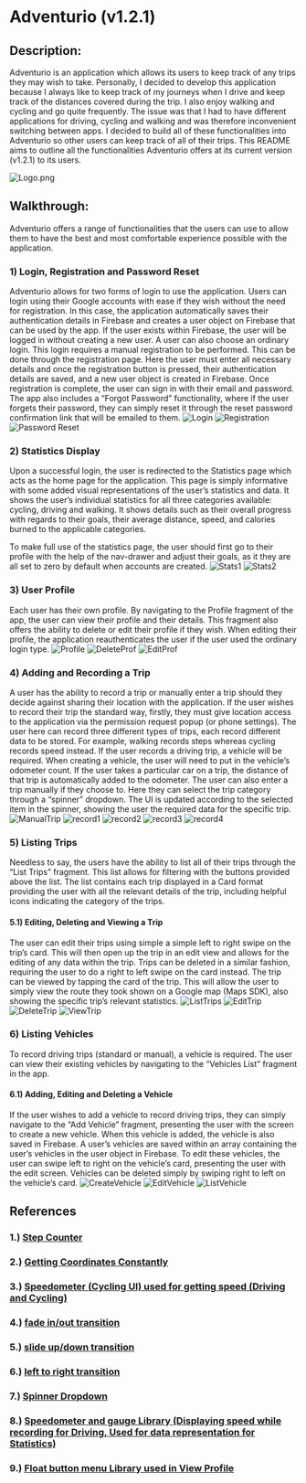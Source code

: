 

# Adventurio (v1.2.1)
## Description:

Adventurio is an application which allows its users to keep track of any trips they may wish to take. Personally, I decided to develop this application because I always like to keep track of my journeys when I drive and keep track of the distances covered during the trip. I also enjoy walking and cycling and go quite frequently. The issue was that I had to have different applications for driving, cycling and walking and was therefore inconvenient switching between apps. I decided to build all of these functionalities into Adventurio so other users can keep track of all of their trips.
This README aims to outline all the functionalities Adventurio offers at its current version (v1.2.1) to its users.


![Logo.png](https://res.cloudinary.com/dkdptqakb/image/upload/c_scale,w_650/v1581811426/icon.png)

## Walkthrough:
Adventurio offers a range of functionalities that the users can use to allow them to have the best and most comfortable experience possible with the application. 
### 1) Login, Registration and Password Reset
Adventurio allows for two forms of login to use the application. Users can login using their Google accounts with ease if they wish without the need for registration. In this case, the application automatically saves their authentication details in Firebase and creates a user object on Firebase that can be used by the app. If the user exists within Firebase, the user will be logged in without creating a new user. 
A user can also choose an ordinary login. This login requires a manual registration to be performed. This can be done through the registration page. Here the user must enter all necessary details and once the registration button is pressed, their authentication details are saved, and a new user object is created in Firebase. Once registration is complete, the user can sign in with their email and password.
The app also includes a “Forgot Password” functionality, where if the user forgets their password, they can simply reset it through the reset password confirmation link that will be emailed to them.
![Login](https://res.cloudinary.com/dkdptqakb/image/upload/c_scale,w_280/v1588437544/Screenshot_20200427-234603_Adventurio.jpg) ![Registration](https://res.cloudinary.com/dkdptqakb/image/upload/c_scale,w_280/v1588437545/Screenshot_20200427-234614_Adventurio.jpg) ![Password Reset](https://res.cloudinary.com/dkdptqakb/image/upload/c_scale,w_280/v1588437545/Screenshot_20200428-211904_Adventurio.jpg)

### 2) Statistics Display
Upon a successful login, the user is redirected to the Statistics page which acts as the home page for the application. This page is simply informative with some added visual representations of the user’s statistics and data. 
It shows the user’s individual statistics for all three categories available: cycling, driving and walking. It shows details such as their overall progress with regards to their goals, their average distance, speed, and calories burned to the applicable categories.

To make full use of the statistics page, the user should first go to their profile with the help of the nav-drawer and adjust their goals, as it they are all set to zero by default when accounts are created.
![Stats1](https://res.cloudinary.com/dkdptqakb/image/upload/c_scale,w_280/v1588437548/Screenshot_20200428-204449_Adventurio.jpg) ![Stats2](https://res.cloudinary.com/dkdptqakb/image/upload/c_scale,w_280/v1588437552/Screenshot_20200428-204458_Adventurio.jpg)

### 3) User Profile
Each user has their own profile. By navigating to the Profile fragment of the app, the user can view their profile and their details. This fragment also offers the ability to delete or edit their profile if they wish. When editing their profile, the application reauthenticates the user if the user used the ordinary login type.
![Profile](https://res.cloudinary.com/dkdptqakb/image/upload/c_scale,w_280/v1588437541/Screenshot_20200428-220122_Adventurio.jpg) ![DeleteProf](https://res.cloudinary.com/dkdptqakb/image/upload/c_scale,w_280/v1588437545/Screenshot_20200428-220129_Adventurio.jpg) ![EditProf](https://res.cloudinary.com/dkdptqakb/image/upload/c_scale,w_280/v1588438409/Screenshot_20200502-175151_Adventurio.jpg)

### 4) Adding and Recording a Trip
A user has the ability to record a trip or manually enter a trip should they decide against sharing their location with the application. 
If the user wishes to record their trip the standard way, firstly, they must give location access to the application via the permission request popup (or phone settings). The user here can record three different types of trips, each record different data to be stored. For example, walking records steps whereas cycling records speed instead. If the user records a driving trip, a vehicle will be required. When creating a vehicle, the user will need to put in the vehicle’s odometer count. If the user takes a particular car on a trip, the distance of that trip is automatically added to the odometer.
The user can also enter a trip manually if they choose to. Here they can select the trip category through a “spinner” dropdown. The UI is updated according to the selected item in the spinner, showing the user the required data for the specific trip.
![ManualTrip](https://res.cloudinary.com/dkdptqakb/image/upload/c_scale,w_280/v1588437548/Screenshot_20200428-204742_Adventurio.jpg) ![record1](https://res.cloudinary.com/dkdptqakb/image/upload/c_scale,w_280/v1588437532/Screenshot_20200428-204906_Adventurio.jpg) ![record2](https://res.cloudinary.com/dkdptqakb/image/upload/c_scale,w_280/v1588437534/Screenshot_20200428-204830_Adventurio.jpg) ![record3](https://res.cloudinary.com/dkdptqakb/image/upload/c_scale,w_280/v1588438742/Screenshot_20200502-175654_Adventurio.jpg) ![record4](https://res.cloudinary.com/dkdptqakb/image/upload/c_scale,w_280/v1588438742/Screenshot_20200502-175636_Adventurio.jpg)

### 5) Listing Trips
Needless to say, the users have the ability to list all of their trips through the “List Trips” fragment. This list allows for filtering with the buttons provided above the list. The list contains each trip displayed in a Card format providing the user with all the relevant details of the trip, including helpful icons indicating the category of the trips. 
#### 5.1) Editing, Deleting and Viewing a Trip
The user can edit their trips using simple a simple left to right swipe on the trip’s card. This will then open up the trip in an edit view and allows for the editing of any data within the trip.
Trips can be deleted in a similar fashion, requiring the user to do a right to left swipe on the card instead.
The trip can be viewed by tapping the card of the trip. This will allow the user to simply view the route they took shown on a Google map (Maps SDK), also showing the specific trip’s relevant statistics.
![ListTrips](https://res.cloudinary.com/dkdptqakb/image/upload/c_scale,w_280/v1588437532/Screenshot_20200428-204951_Adventurio.jpg) ![EditTrip](https://res.cloudinary.com/dkdptqakb/image/upload/c_scale,w_280/v1588437537/Screenshot_20200428-205045_Adventurio.jpg) ![DeleteTrip](https://res.cloudinary.com/dkdptqakb/image/upload/c_scale,w_280/v1588437535/Screenshot_20200428-205055_Adventurio.jpg) ![ViewTrip](https://res.cloudinary.com/dkdptqakb/image/upload/c_scale,w_280/v1588437536/Screenshot_20200428-205137_Adventurio.jpg)

### 6) Listing Vehicles
To record driving trips (standard or manual), a vehicle is required. The user can view their existing vehicles by navigating to the “Vehicles List” fragment in the app. 
#### 6.1) Adding, Editing and Deleting a Vehicle 
If the user wishes to add a vehicle to record driving trips, they can simply navigate to the “Add Vehicle” fragment, presenting the user with the screen to create a new vehicle. When this vehicle is added, the vehicle is also saved in Firebase. A user’s vehicles are saved within an array containing the user’s vehicles in the user object in Firebase.
To edit these vehicles, the user can swipe left to right on the vehicle’s card, presenting the user with the edit screen. Vehicles can be deleted simply by swiping right to left on the vehicle’s card.
![CreateVehicle](https://res.cloudinary.com/dkdptqakb/image/upload/c_scale,w_280/v1588437547/Screenshot_20200428-205709_Adventurio.jpg) ![EditVehicle](https://res.cloudinary.com/dkdptqakb/image/upload/c_scale,w_280/v1588437570/Screenshot_20200428-205657_Adventurio.jpg) ![ListVehicle](https://res.cloudinary.com/dkdptqakb/image/upload/c_scale,w_280/v1588437540/Screenshot_20200428-205645_Adventurio.jpg)

## References
### 1.) [Step Counter](https://medium.com/@ssaurel/create-a-step-counter-fitness-app-for-android-with-kotlin-bbfb6ffe3ea7)
### 2.) [Getting Coordinates Constantly](https://stackoverflow.com/questions/45958226/get-location-android-kotlin)
### 3.) [Speedometer (Cycling UI) used for getting speed (Driving and Cycling)](https://github.com/ajithvgiri/Stopwatch)
### 4.) [fade in/out transition](https://www.tutlane.com/tutorial/android/android-fade-in-out-animations-with-examples)
### 5.) [slide up/down transition](https://www.tutlane.com/tutorial/android/android-slide-up-down-animations-with-examples)
### 6.) [left to right transition](https://stackoverflow.com/questions/5151591/android-left-to-right-slide-animation)
### 7.) [Spinner Dropdown](https://android--code.blogspot.com/2018/02/android-kotlin-spinner-example.html)
### 8.) [ Speedometer and gauge Library (Displaying speed while recording for Driving, Used for data representation for     Statistics)](	https://github.com/anastr/SpeedView)
### 9.) [Float button menu Library used in View Profile](https://github.com/fstech/sell-android-floating-action-button)	 

